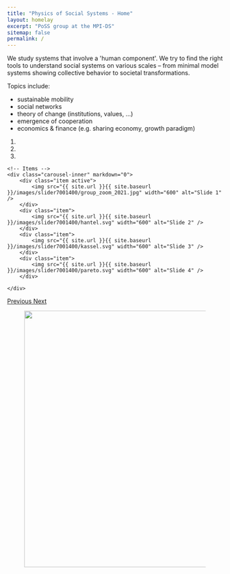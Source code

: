 ```yaml
---
title: "Physics of Social Systems - Home"
layout: homelay
excerpt: "PoSS group at the MPI-DS"
sitemap: false
permalink: /
---
```


We study systems that involve a 'human component'. We try to find the right tools to understand social systems on various scales – from minimal model systems showing collective behavior to societal transformations.

Topics include:

- sustainable mobility
- social networks
- theory of change (institutions, values, ...)
- emergence of cooperation
- economics & finance (e.g. sharing economy, growth paradigm)


<div markdown="0" id="carousel" class="carousel slide" data-ride="carousel" data-interval=4500 data-pause="hover" >
    <!-- Menu -->
    <ol class="carousel-indicators">
        <li data-target="#carousel" data-slide-to="1"></li>
        <li data-target="#carousel" data-slide-to="2"></li>
        <li data-target="#carousel" data-slide-to="3"></li>
    </ol>

    <!-- Items -->
    <div class="carousel-inner" markdown="0">
        <div class="item active">
            <img src="{{ site.url }}{{ site.baseurl }}/images/slider7001400/group_zoom_2021.jpg" width="600" alt="Slide 1" />
        </div>
        <div class="item">
            <img src="{{ site.url }}{{ site.baseurl }}/images/slider7001400/hantel.svg" width="600" alt="Slide 2" />
        </div>
        <div class="item">
            <img src="{{ site.url }}{{ site.baseurl }}/images/slider7001400/kassel.svg" width="600" alt="Slide 3" />
        </div>
        <div class="item">
            <img src="{{ site.url }}{{ site.baseurl }}/images/slider7001400/pareto.svg" width="600" alt="Slide 4" />
        </div>
<!---
		<div class="item">
        	<img src="{{ site.url }}{{ site.baseurl }}/images/slider7001400/mobility1.gif" width="600" alt="Slide 2" />
        </div>
        <div class="item">
            <img src="{{ site.url }}{{ site.baseurl }}/images/slider7001400/KE2.jpg" width="600"  alt="Slide 3" />
        </div>
-->
    </div>
  <a class="left carousel-control" href="#carousel" role="button" data-slide="prev">
    <span class="glyphicon glyphicon-chevron-left" aria-hidden="true"></span>
    <span class="sr-only">Previous</span>
  </a>
  <a class="right carousel-control" href="#carousel" role="button" data-slide="next">
    <span class="glyphicon glyphicon-chevron-right" aria-hidden="true"></span>
    <span class="sr-only">Next</span>
  </a>
</div>

<!----
Methodologies include:

- computer simulations
- analytical theory
- statistical physics
- network science
- game theory
-->




<figure class="fourth">
  <img src="{{ site.url }}{{ site.baseurl }}/images/logopic/logo_mpids.svg" style="width: 600px">
</figure>
